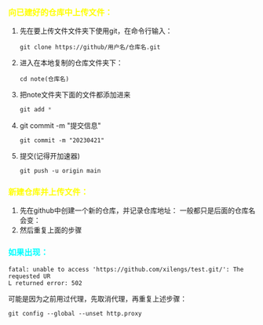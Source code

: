 ### <font color = yellow>向已建好的仓库中上传文件：</font>

1. 先在要上传文件文件夹下使用git，在命令行输入：

   ```shell
   git clone https://github/用户名/仓库名.git
   ```

2. 进入在本地复制的仓库文件夹下：

   ```shell
   cd note(仓库名)
   ```

3. 把note文件夹下面的文件都添加进来

   ```c++
   git add *
   ```

4. git  commit -m "提交信息"

   ```shell
   git commit -m "20230421"
   ```

5. 提交(记得开加速器)

   ```shell
   git push -u origin main
   ```

   

### <font color = yellow> 新建仓库并上传文件：</font>

1. 先在github中创建一个新的仓库，并记录仓库地址：
   一般都只是后面的仓库名会变：
2. 然后重复上面的步骤





### <font color = Aqua>如果出现：</font>

```shell
fatal: unable to access 'https://github.com/xilengs/test.git/': The requested UR
L returned error: 502
```

可能是因为之前用过代理，先取消代理，再重复上述步骤：

```shell
git config --global --unset http.proxy
```

